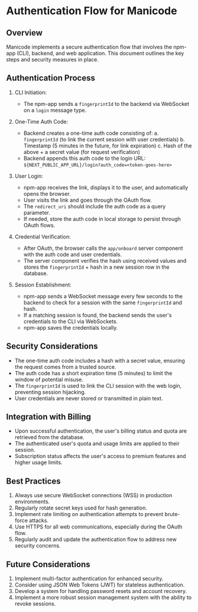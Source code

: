 # Authentication Flow for Manicode

## Overview

Manicode implements a secure authentication flow that involves the npm-app (CLI), backend, and web application. This document outlines the key steps and security measures in place.

## Authentication Process

1. CLI Initiation:

   - The npm-app sends a `fingerprintId` to the backend via WebSocket on a `login` message type.

2. One-Time Auth Code:

   - Backend creates a one-time auth code consisting of:
     a. `fingerprintId` (to link the current session with user credentials)
     b. Timestamp (5 minutes in the future, for link expiration)
     c. Hash of the above + a secret value (for request verification)
   - Backend appends this auth code to the login URL: `${NEXT_PUBLIC_APP_URL}/login?auth_code=<token-goes-here>`

3. User Login:

   - npm-app receives the link, displays it to the user, and automatically opens the browser.
   - User visits the link and goes through the OAuth flow.
   - The `redirect_uri` should include the auth code as a query parameter.
   - If needed, store the auth code in local storage to persist through OAuth flows.

4. Credential Verification:

   - After OAuth, the browser calls the `app/onboard` server component with the auth code and user credentials.
   - The server component verifies the hash using received values and stores the `fingerprintId` + hash in a new session row in the database.

5. Session Establishment:
   - npm-app sends a WebSocket message every few seconds to the backend to check for a session with the same `fingerprintId` and hash.
   - If a matching session is found, the backend sends the user's credentials to the CLI via WebSockets.
   - npm-app saves the credentials locally.

## Security Considerations

- The one-time auth code includes a hash with a secret value, ensuring the request comes from a trusted source.
- The auth code has a short expiration time (5 minutes) to limit the window of potential misuse.
- The `fingerprintId` is used to link the CLI session with the web login, preventing session hijacking.
- User credentials are never stored or transmitted in plain text.

## Integration with Billing

- Upon successful authentication, the user's billing status and quota are retrieved from the database.
- The authenticated user's quota and usage limits are applied to their session.
- Subscription status affects the user's access to premium features and higher usage limits.

## Best Practices

1. Always use secure WebSocket connections (WSS) in production environments.
2. Regularly rotate secret keys used for hash generation.
3. Implement rate limiting on authentication attempts to prevent brute-force attacks.
4. Use HTTPS for all web communications, especially during the OAuth flow.
5. Regularly audit and update the authentication flow to address new security concerns.

## Future Considerations

1. Implement multi-factor authentication for enhanced security.
2. Consider using JSON Web Tokens (JWT) for stateless authentication.
3. Develop a system for handling password resets and account recovery.
4. Implement a more robust session management system with the ability to revoke sessions.
